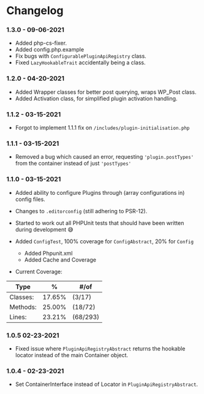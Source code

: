 # Changelog

### 1.3.0 - 09-06-2021

* Added php-cs-fixer.
* Added config.php.example
* Fix bugs with `ConfigurablePluginApiRegistry` class.
* Fixed `LazyHookableTrait` accidentally being a class.

### 1.2.0 - 04-20-2021

* Added Wrapper classes for better post querying, wraps WP\_Post class.
* Added Activation class, for simplified plugin activation handling.


### 1.1.2 - 03-15-2021

* Forgot to implement 1.1.1 fix on `/includes/plugin-initialisation.php`

### 1.1.1 - 03-15-2021

* Removed a bug which caused an error, requesting `'plugin.postTypes'` from the container instead of just `'postTypes'`

### 1.1.0 - 03-15-2021

* Added ability to configure Plugins through (array configurations in) config files.
* Changes to `.editorconfig` (still adhering to PSR-12).
* Started to work out all PHPUnit tests that should have been written during development :sweat_smile:
* Added `ConfigTest`, 100% coverage for `ConfigAbstract`, 20% for `Config`
    * Added Phpunit.xml
    * Added Cache and Coverage

* Current Coverage:

| **Type**   | **%** | **#/of** |
|---|---|---|
| Classes: | 17.65% | (3/17) |
| Methods: | 25.00% | (18/72) |
| Lines: | 23.21% | (68/293) |

### 1.0.5 02-23-2021

* Fixed issue where `PluginApiRegistryAbstract` returns the hookable locator instead of the main Container object.

### 1.0.4 - 02-23-2021

* Set ContainerInterface instead of Locator in `PluginApiRegistryAbstract`.

